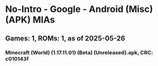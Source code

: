 # No-Intro - Google - Android (Misc) (APK) MIAs
## Games: 1, ROMs: 1, as of 2025-05-26

### Minecraft (World) (1.17.11.01) (Beta) (Unreleased).apk, CRC: c010143f

